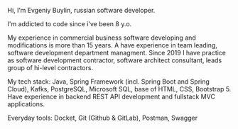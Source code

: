 Hi, I’m Evgeniy Buylin, russian software developer.

I'm addicted to code since i've been 8 y.o.

My experience in commercial business software developing and modifications is more than 15 years. A have experience in team leading, software development department managment. Since 2019 I have practice as software development contractor, software architect consultant, leads group of hi-level contractors.

My tech stack: Java, Spring Framework (incl. Spring Boot and Spring Cloud), Kafks, PostgreSQL, Microsoft SQL, base of HTML, CSS, Bootstrap 5. Have experience in backend REST API development and fullstack MVC applications.

Everyday tools: Docket, Git (Github & GitLab), Postman, Swagger
